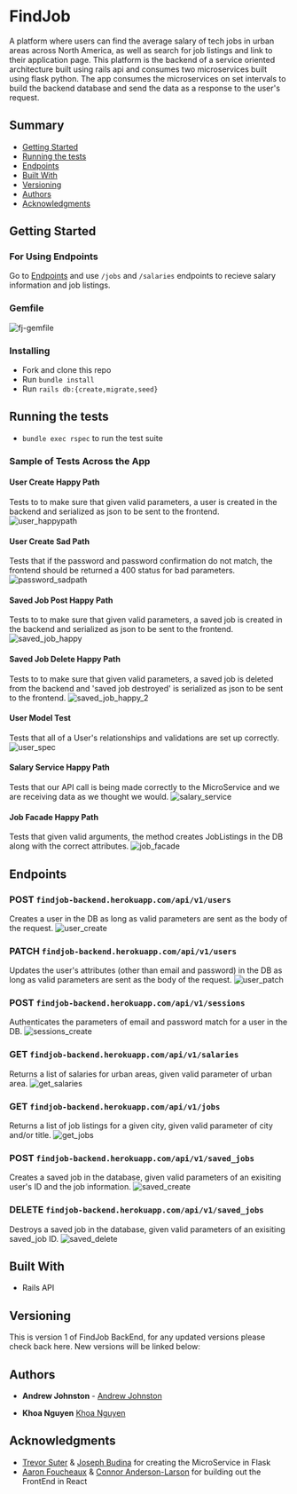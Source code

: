# FindJob

  A platform where users can find the average salary of tech jobs in urban areas across North America, as well as search for job listings and link to their application page. This platform is the backend of a service oriented architecture built using rails api and consumes two microservices built using flask python. The app consumes the microservices on set intervals to build the backend database and send the data as a response to the user's request.  

## Summary

  - [Getting Started](#getting-started)
  - [Running the tests](#running-the-tests)
  - [Endpoints](#endpoints)
  - [Built With](#built-with)
  - [Versioning](#versioning)
  - [Authors](#authors)
  - [Acknowledgments](#acknowledgments)

## Getting Started

### For Using Endpoints

Go to [Endpoints](#endpoints) and use `/jobs` and `/salaries` endpoints to recieve salary information and job listings.

### Gemfile
![fj-gemfile](https://user-images.githubusercontent.com/72912074/119561756-d0a74580-bd62-11eb-97ae-2fecf29ae291.png)

### Installing

- Fork and clone this repo
- Run `bundle install`
- Run `rails db:{create,migrate,seed}`

## Running the tests

- `bundle exec rspec` to run the test suite

### Sample of Tests Across the App

#### User Create Happy Path
Tests to to make sure that given valid parameters, a user is created in the backend and serialized as json to be sent to the frontend.
![user_happypath](https://user-images.githubusercontent.com/72912074/119583439-e11be800-bd83-11eb-9a52-4556784dae57.png)

#### User Create Sad Path
Tests that if the password and password confirmation do not match, the frontend should be returned a 400 status for bad parameters.
![password_sadpath](https://user-images.githubusercontent.com/72912074/119583463-ebd67d00-bd83-11eb-9b7e-0ffd97034b42.png)

#### Saved Job Post Happy Path
Tests to to make sure that given valid parameters, a saved job is created in the backend and serialized as json to be sent to the frontend.
![saved_job_happy](https://user-images.githubusercontent.com/72912074/119583535-0c063c00-bd84-11eb-9c30-7408c29e54ee.png)

#### Saved Job Delete Happy Path
Tests to to make sure that given valid parameters, a saved job is deleted from the backend and 'saved job destroyed' is serialized as json to be sent to the frontend.
![saved_job_happy_2](https://user-images.githubusercontent.com/72912074/119583565-1c1e1b80-bd84-11eb-9890-8a195d95cb42.png)

#### User Model Test
Tests that all of a User's relationships and validations are set up correctly.
![user_spec](https://user-images.githubusercontent.com/72912074/119583582-25a78380-bd84-11eb-986f-f0519710f2f7.png)

#### Salary Service Happy Path
Tests that our API call is being made correctly to the MicroService and we are receiving data as we thought we would.
![salary_service](https://user-images.githubusercontent.com/72912074/119583601-2fc98200-bd84-11eb-931b-bb337ac0b96e.png)

#### Job Facade Happy Path
Tests that given valid arguments, the method creates JobListings in the DB along with the correct attributes.
![job_facade](https://user-images.githubusercontent.com/72912074/119583624-38ba5380-bd84-11eb-89d7-1ab4baceaecb.png)

## Endpoints

### POST `findjob-backend.herokuapp.com/api/v1/users`
Creates a user in the DB as long as valid parameters are sent as the body of the request.
![user_create](https://user-images.githubusercontent.com/72912074/119563835-4d3b2380-bd65-11eb-9851-d81397f5ebff.png)

### PATCH `findjob-backend.herokuapp.com/api/v1/users`
Updates the user's attributes (other than email and password) in the DB as long as valid parameters are sent as the body of the request.
![user_patch](https://user-images.githubusercontent.com/72912074/119563881-57f5b880-bd65-11eb-8f19-f3e63d280dcc.png)

### POST `findjob-backend.herokuapp.com/api/v1/sessions`
Authenticates the parameters of email and password match for a user in the DB.
![sessions_create](https://user-images.githubusercontent.com/72912074/119563890-5b893f80-bd65-11eb-84d3-c46982bab2c6.png)

### GET `findjob-backend.herokuapp.com/api/v1/salaries`
Returns a list of salaries for urban areas, given valid parameter of urban area.
![get_salaries](https://user-images.githubusercontent.com/72912074/119563901-5e843000-bd65-11eb-923f-a061d48fca28.png)

### GET `findjob-backend.herokuapp.com/api/v1/jobs`
Returns a list of job listings for a given city, given valid parameter of city and/or title.
![get_jobs](https://user-images.githubusercontent.com/72912074/119563916-647a1100-bd65-11eb-9bab-7b4bdd93be25.png)

### POST `findjob-backend.herokuapp.com/api/v1/saved_jobs`
Creates a saved job in the database, given valid parameters of an exisiting user's ID and the job information.
![saved_create](https://user-images.githubusercontent.com/72912074/119563929-67750180-bd65-11eb-9599-3219f9185022.png)

### DELETE `findjob-backend.herokuapp.com/api/v1/saved_jobs`
Destroys a saved job in the database, given valid parameters of an exisiting saved_job ID.
![saved_delete](https://user-images.githubusercontent.com/72912074/119563938-69d75b80-bd65-11eb-8a2b-698d22ff9ba3.png)

## Built With

  - Rails API

## Versioning

This is version 1 of FindJob BackEnd, for any updated versions please check back here. New versions will be linked below:

## Authors

  - **Andrew Johnston** - 
    [Andrew Johnston](https://github.com/omegaeye)
    
  - **Khoa Nguyen**
    [Khoa Nguyen](https://github.com/omegaeye)

## Acknowledgments

  - [Trevor Suter](https://github.com/Trevorsuter) & [Joseph Budina](https://github.com/josephbudina) for creating the MicroService in Flask
  - [Aaron Foucheaux](https://github.com/Afoucheaux) & [Connor Anderson-Larson](https://github.com/ConnorAndersonLarson) for building out the FrontEnd in React
